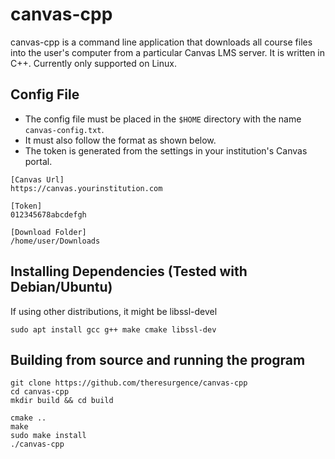 # canvas-cpp

canvas-cpp is a command line application that downloads all course files into the user's computer from a particular Canvas LMS
server. It is written in C++. Currently only supported on Linux.


## Config File
- The config file must be placed in the `$HOME` directory with the name `canvas-config.txt`.
- It must also follow the format as shown below.
- The token is generated from the settings in your institution's Canvas portal.

```
[Canvas Url]
https://canvas.yourinstitution.com

[Token]
012345678abcdefgh

[Download Folder]
/home/user/Downloads
```


## Installing Dependencies (Tested with Debian/Ubuntu)
If using other distributions, it might be libssl-devel

```shell
sudo apt install gcc g++ make cmake libssl-dev 
```

## Building from source and running the program
```
git clone https://github.com/theresurgence/canvas-cpp
cd canvas-cpp
mkdir build && cd build

cmake ..
make
sudo make install
./canvas-cpp
```










